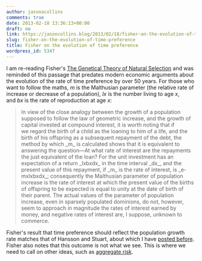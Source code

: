```yaml
---
author: jasonacollins
comments: true
date: 2013-02-18 13:36:13+00:00
draft: no
link: https://jasoncollins.blog/2013/02/18/fisher-on-the-evolution-of-time-preference/
slug: fisher-on-the-evolution-of-time-preference
title: Fisher on the evolution of time preference
wordpress_id: 5347
---
```


I am re-reading Fisher's [The Genetical Theory of Natural Selection](http://www.amazon.com/gp/product/0198504403/ref=as_li_ss_tl?ie=UTF8&camp=1789&creative=390957&creativeASIN=0198504403&linkCode=as2&tag=evolvieconom-20) and was reminded of this passage that predates modern economic arguments about the evolution of the rate of time preference by over 50 years. For those who want to follow the maths, _m_ is the Malthusian parameter (the relative rate of increase or decrease of a population), _lx_ is the number living to age _x_, and _bx_ is the rate of reproduction at age _x_:


<blockquote>In view of the close analogy between the growth of a population supposed to follow the law of geometric increase, and the growth of capital invested at compound interest, it is worth noting that if we regard the birth of a child as the loaning to him of a life, and the birth of his offspring as a subsequent repayment of the debt, the method by which _m_ is calculated shows that it is equivalent to answering the question—At what rate of interest are the repayments the just equivalent of the loan? For the unit investment has an expectation of a return _lxbxdx_ in the time interval _dx_, and the present value of this repayment, if _m_ is the rate of interest, is _e-mxlxbxdx_; consequently the Malthusian parameter of population increase is the rate of interest at which the present value of the births of offspring to be expected is equal to unity at the date of birth of their parent. The actual values of the parameter of population increase, even in sparsely populated dominions, do not, however, seem to approach in magnitude the rates of interest earned by money, and negative rates of interest are, I suppose, unknown to commerce.</blockquote>


Fisher's result that time preference should reflect the population growth rate matches that of Hansson and Stuart, about which I have [posted before](https://jasoncollins.blog/2011/04/natural-selection-and-savings/). Fisher also notes that this outcome is not what we see. This is where we need to call on other ideas, such as [aggregate risk](http://www.aeaweb.org/articles.php?doi=10.1257/aer.99.5.1925).
